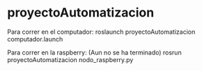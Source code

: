 # proyectoAutomatizacion

Para correr en el computador:
roslaunch proyectoAutomatizacion computador.launch

Para correr en la raspberry:
(Aun no se ha terminado)
rosrun proyectoAutomatizacion nodo_raspberry.py
